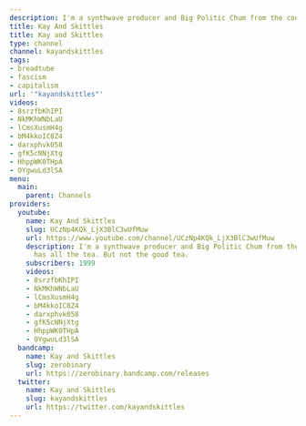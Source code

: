 ```yaml
---
description: I'm a synthwave producer and Big Politic Chum from the country what has all the tea. But not the good tea.
title: Kay And Skittles
title: Kay and Skittles
type: channel
channel: kayandskittles
tags:
- breadtube
- fascism
- capitalism
url: '"kayandskittles"'
videos:
- 8srzfbKhIPI
- NkMKhWNbLaU
- lCmsXusmH4g
- bM4kkoIC8Z4
- darxphvk058
- gfK5cNNjXtg
- HhppWK0THpA
- OYgwuLd3lSA
menu:
  main:
    parent: Channels
providers:
  youtube:
    name: Kay And Skittles
    slug: UCzNp4KQk_LjX3BlC3wUfMuw
    url: https://www.youtube.com/channel/UCzNp4KQk_LjX3BlC3wUfMuw
    description: I'm a synthwave producer and Big Politic Chum from the country what
      has all the tea. But not the good tea.
    subscribers: 1999
    videos:
    - 8srzfbKhIPI
    - NkMKhWNbLaU
    - lCmsXusmH4g
    - bM4kkoIC8Z4
    - darxphvk058
    - gfK5cNNjXtg
    - HhppWK0THpA
    - OYgwuLd3lSA
  bandcamp:
    name: Kay and Skittles
    slug: zerobinary
    url: https://zerobinary.bandcamp.com/releases
  twitter:
    name: Kay and Skittles
    slug: kayandskittles
    url: https://twitter.com/kayandskittles
---
```

